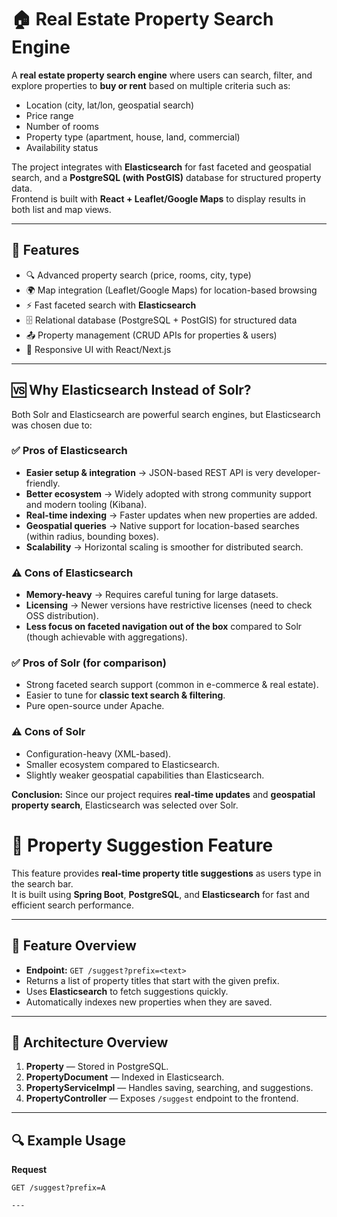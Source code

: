 # 🏠 Real Estate Property Search Engine

A **real estate property search engine** where users can search, filter, and explore properties to **buy or rent** based on multiple criteria such as:

- Location (city, lat/lon, geospatial search)
- Price range
- Number of rooms
- Property type (apartment, house, land, commercial)
- Availability status

The project integrates with **Elasticsearch** for fast faceted and geospatial search, and a **PostgreSQL (with PostGIS)** database for structured property data.  
Frontend is built with **React + Leaflet/Google Maps** to display results in both list and map views.

---

## 📌 Features
- 🔍 Advanced property search (price, rooms, city, type)
- 🌍 Map integration (Leaflet/Google Maps) for location-based browsing
- ⚡ Fast faceted search with **Elasticsearch**
- 🗄️ Relational database (PostgreSQL + PostGIS) for structured data
- 📤 Property management (CRUD APIs for properties & users)
- 📱 Responsive UI with React/Next.js

---

## 🆚 Why **Elasticsearch** Instead of Solr?

Both Solr and Elasticsearch are powerful search engines, but Elasticsearch was chosen due to:

### ✅ Pros of Elasticsearch
- **Easier setup & integration** → JSON-based REST API is very developer-friendly.
- **Better ecosystem** → Widely adopted with strong community support and modern tooling (Kibana).
- **Real-time indexing** → Faster updates when new properties are added.
- **Geospatial queries** → Native support for location-based searches (within radius, bounding boxes).
- **Scalability** → Horizontal scaling is smoother for distributed search.

### ⚠️ Cons of Elasticsearch
- **Memory-heavy** → Requires careful tuning for large datasets.
- **Licensing** → Newer versions have restrictive licenses (need to check OSS distribution).
- **Less focus on faceted navigation out of the box** compared to Solr (though achievable with aggregations).

### ✅ Pros of Solr (for comparison)
- Strong faceted search support (common in e-commerce & real estate).
- Easier to tune for **classic text search & filtering**.
- Pure open-source under Apache.

### ⚠️ Cons of Solr
- Configuration-heavy (XML-based).
- Smaller ecosystem compared to Elasticsearch.
- Slightly weaker geospatial capabilities than Elasticsearch.

**Conclusion:** Since our project requires **real-time updates** and **geospatial property search**, Elasticsearch was selected over Solr.


# 🏡 Property Suggestion Feature

This feature provides **real-time property title suggestions** as users type in the search bar.  
It is built using **Spring Boot**, **PostgreSQL**, and **Elasticsearch** for fast and efficient search performance.

---

## 🚀 Feature Overview

- **Endpoint:** `GET /suggest?prefix=<text>`
- Returns a list of property titles that start with the given prefix.
- Uses **Elasticsearch** to fetch suggestions quickly.
- Automatically indexes new properties when they are saved.

---

## 🧩 Architecture Overview

1. **Property** — Stored in PostgreSQL.
2. **PropertyDocument** — Indexed in Elasticsearch.
3. **PropertyServiceImpl** — Handles saving, searching, and suggestions.
4. **PropertyController** — Exposes `/suggest` endpoint to the frontend.

---

## 🔍 Example Usage

**Request**
```http
GET /suggest?prefix=A

---


